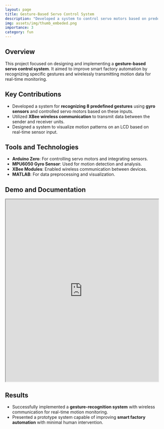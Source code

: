 ```yaml
---
layout: page
title: Gesture-Based Servo Control System
description: "Developed a system to control servo motors based on predefined gestures using gyro sensors and wireless communication modules"
img: assets/img/thumb_embeded.png
importance: 3
category: fun
---
```


## Overview

This project focused on designing and implementing a **gesture-based servo control system**. It aimed to improve smart factory automation by recognizing specific gestures and wirelessly transmitting motion data for real-time monitoring.

## Key Contributions

- Developed a system for **recognizing 8 predefined gestures** using **gyro sensors** and controlled servo motors based on these inputs.
- Utilized **XBee wireless communication** to transmit data between the sender and receiver units.
- Designed a system to visualize motion patterns on an LCD based on real-time sensor input.

## Tools and Technologies

- **Arduino Zero**: For controlling servo motors and integrating sensors.
- **MPU6050 Gyro Sensor**: Used for motion detection and analysis.
- **XBee Modules**: Enabled wireless communication between devices.
- **MATLAB**: For data preprocessing and visualization.

## Demo and Documentation

<iframe src="https://github.com/heejunyoon/heejunyoon.github.io/blob/main/assets/pdf/Final_project_report_embedded.pdf" width="100%" height="600px">
    Your browser does not support embedding PDFs. You can <a href="https://github.com/heejunyoon/heejunyoon.github.io/blob/main/assets/pdf/Final_project_report_embedded.pdf">download the PDF here</a>.
</iframe>

## Results

- Successfully implemented a **gesture-recognition system** with wireless communication for real-time motion monitoring.
- Presented a prototype system capable of improving **smart factory automation** with minimal human intervention.
